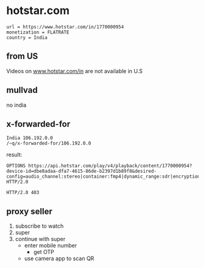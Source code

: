 # hotstar.com

~~~
url = https://www.hotstar.com/in/1770000954
monetization = FLATRATE
country = India
~~~

## from US

Videos on www.hotstar.com/in are not available in U.S

## mullvad

no india

## x-forwarded-for

~~~
India 106.192.0.0
/~q/x-forwarded-for/106.192.0.0
~~~

result:

~~~
OPTIONS https://api.hotstar.com/play/v4/playback/content/1770000954?device-id=dbe8adaa-dfa7-4615-86de-b2397d1b89f8&desired-config=audio_channel:stereo|container:fmp4|dynamic_range:sdr|encryption:widevine|ladder:tv|package:dash|resolution:fhd|video_codec:h264 HTTP/2.0

HTTP/2.0 403 
~~~

## proxy seller

1. subscribe to watch
2. super
3. continue with super
   - enter mobile number
      - get OTP
   - use camera app to scan QR
